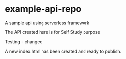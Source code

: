 # example-api-repo
A sample api using serverless framework

The API created here is for Self Study purpose

Testing - changed  

A new index.html has been created and ready to publish.

 


